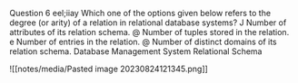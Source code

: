 Question 6 eel;iiay Which one of the options given below refers to the degree (or arity) of a relation in relational database systems? J Number of attributes of its relation schema. @ Number of tuples stored in the relation. e Number of entries in the relation. @ Number of distinct domains of its relation schema. Database Management System Relational Schema

![[notes/media/Pasted image 20230824121345.png]]